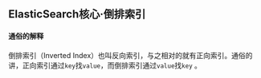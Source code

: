 ## ElasticSearch核心·倒排索引

#### 通俗的解释

倒排索引（Inverted Index）也叫反向索引，与之相对的就有正向索引。通俗的讲，正向索引通过`key`找`value`，而倒排索引通过`value`找`key` 。

